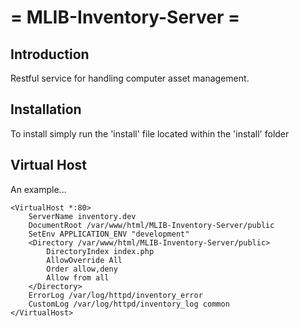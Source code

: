 = MLIB-Inventory-Server =
=======================

Introduction
------------
Restful service for handling computer asset management.


Installation
------------
To install simply run the 'install' file located within the 'install' folder

Virtual Host
------------
An example...

```
<VirtualHost *:80>
    ServerName inventory.dev
    DocumentRoot /var/www/html/MLIB-Inventory-Server/public
    SetEnv APPLICATION_ENV "development"
    <Directory /var/www/html/MLIB-Inventory-Server/public>
        DirectoryIndex index.php
        AllowOverride All
        Order allow,deny
        Allow from all
    </Directory>
    ErrorLog /var/log/httpd/inventory_error
    CustomLog /var/log/httpd/inventory_log common
</VirtualHost>
```